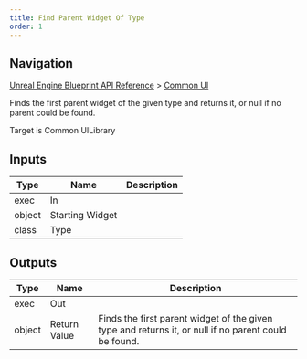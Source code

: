 ```yaml
---
title: Find Parent Widget Of Type
order: 1
---
```

## Navigation

[Unreal Engine Blueprint API Reference](https://dev.epicgames.com/documentation/en-us/unreal-engine/BlueprintAPI) > [Common UI](https://dev.epicgames.com/documentation/en-us/unreal-engine/BlueprintAPI/CommonUI)

Finds the first parent widget of the given type and returns it, or null if no parent could be found.

Target is Common UILibrary

## Inputs

| Type | Name | Description |
| --- | --- | --- |
| exec | In |  |
| object | Starting Widget |  |
| class | Type |  |

## Outputs

| Type | Name | Description |
| --- | --- | --- |
| exec | Out |  |
| object | Return Value | Finds the first parent widget of the given type and returns it, or null if no parent could be found. |
